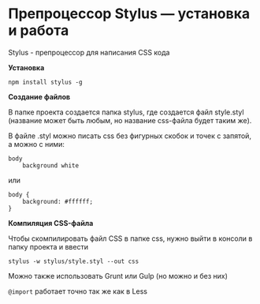 # Препроцессор Stylus — установка и работа

Stylus - препроцессор для написания CSS кода

**Установка**

`npm install stylus -g`

**Создание файлов**

В папке проекта создается папка stylus, где создается файл style.styl (название может быть любым, но название css-файла будет таким же).

В файле .styl можно писать css без фигурных скобок и точек с запятой, а можно с ними:

```
body
	background white
```

или 

```
body {
	background: #ffffff;
}
```

**Компиляция CSS-файла**

Чтобы скомпилировать файл CSS в папке css, нужно выйти в консоли в папку проекта и ввести 

`stylus -w stylus/style.styl --out css`

Можно также использовать Grunt или Gulp (но можно и без них)

`@import` работает точно так же как в Less

